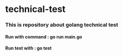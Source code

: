 # technical-test

### This is repository about golang technical test
#### Run with command : go run main.go
#### Run test with : go test